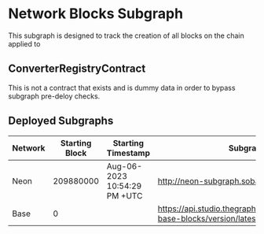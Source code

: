 # Network Blocks Subgraph
This subgraph is designed to track the creation of all blocks on the chain applied to

## ConverterRegistryContract
This is not a contract that exists and is dummy data in order to bypass subgraph pre-deloy checks.

## Deployed Subgraphs

| Network | Starting Block | Starting Timestamp           | Subgraph URL                                                                 |
|---------|----------------|------------------------------|------------------------------------------------------------------------------|
| Neon    | 209880000      | Aug-06-2023 10:54:29 PM +UTC | http://neon-subgraph.sobal.fi/sobal-neon-blocks                              |
| Base    | 0              |                              | https://api.studio.thegraph.com/query/50526/sobal-base-blocks/version/latest |